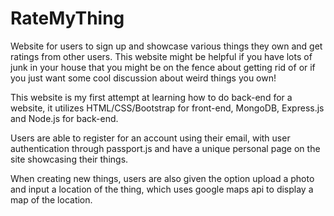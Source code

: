 # RateMyThing
Website for users to sign up and showcase various things they own and get ratings from other users.
This website might be helpful if you have lots of junk in your house that you might be on the fence about getting rid of or if you just want some cool discussion about weird things you own!

This website is my first attempt at learning how to do back-end for a website, it utilizes HTML/CSS/Bootstrap for front-end, MongoDB, Express.js and Node.js for back-end.

Users are able to register for an account using their email, with user authentication through passport.js and have a unique personal page on the site showcasing their things.

When creating new things, users are also given the option upload a photo and input a location of the thing, which uses google maps api to display a map of the location.
